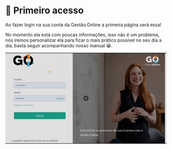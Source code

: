 # 🥇 Primeiro acesso

Ao fazer login na sua conta da Gestão.Online a primeira página será essa!

No momento ela está com poucas informações, isso não é um problema, nós iremos personalizar ela para ficar o mais prático possível no seu dia a dia, basta seguir acompanhando nosso manual 😁.

![](/erp-v2/assets/primeiro_acesso_tela.gif)